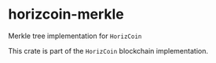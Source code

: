 # horizcoin-merkle

Merkle tree implementation for `HorizCoin`

This crate is part of the `HorizCoin` blockchain implementation.
